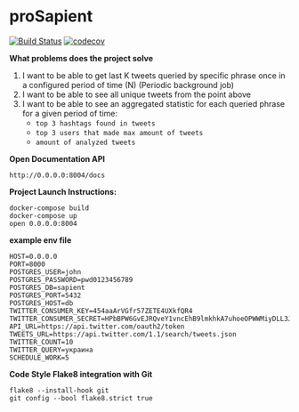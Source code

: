 # proSapient
[![Build Status](https://travis-ci.org/alexsukhrin/proSapient.svg?branch=master)](https://travis-ci.org/alexsukhrin/proSapient)
[![codecov](https://codecov.io/gh/alexsukhrin/proSapient/branch/master/graph/badge.svg)](https://codecov.io/gh/alexsukhrin/proSapient)

**What problems does the project solve**

1. I want to be able to get last K tweets queried by specific phrase once in a configured period of time (N) (Periodic background job)
2. I want to be able to see all unique tweets from the point above
3. I want to be able to see an aggregated statistic for each queried phrase for a given period of time:
    - `top 3 hashtags found in tweets`
    - `top 3 users that made max amount of tweets`
    - `amount of analyzed tweets`

**Open Documentation API**
```
http://0.0.0.0:8004/docs
```

**Project Launch Instructions:**
```
docker-compose build
docker-compose up
open 0.0.0.0:8004
```

**example env file**
```
HOST=0.0.0.0
PORT=8000
POSTGRES_USER=john
POSTGRES_PASSWORD=pwd0123456789
POSTGRES_DB=sapient
POSTGRES_PORT=5432
POSTGRES_HOST=db
TWITTER_CONSUMER_KEY=454aaArVGfr57ZETE4UXkfQR4
TWITTER_CONSUMER_SECRET=HPbBPW6GvEJRQveY1vncEhB9lmkhkA7uhoeOPWWMiyDLL3J45A
API_URL=https://api.twitter.com/oauth2/token
TWEETS_URL=https://api.twitter.com/1.1/search/tweets.json
TWITTER_COUNT=10
TWITTER_QUERY=украина
SCHEDULE_WORK=5
```

**Code Style Flake8 integration with Git**
```
flake8 --install-hook git
git config --bool flake8.strict true
```
